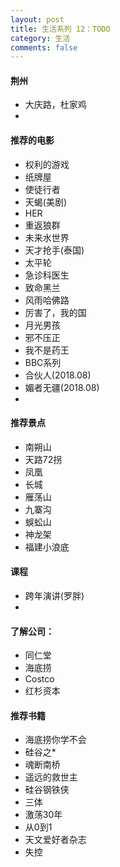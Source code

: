 ```yaml
---
layout: post
title: 生活系列 12：TODO
category: 生活
comments: false
---
```

 
#### 荆州

* 大庆路，杜家鸡
* 
  
#### 推荐的电影

* 权利的游戏
* 纸牌屋
* 使徒行者
* 天蝎(美剧)
* HER
* 重返狼群
* 未来水世界
* 天才抢手(泰国)
* 太平轮
* 急诊科医生
* 致命黑兰
* 风雨哈佛路
* 厉害了，我的国
* 月光男孩
* 邪不压正
* 我不是药王
* BBC系列
* 合伙人(2018.08)
* 媚者无疆(2018.08)
* 
 


#### 推荐景点
* 南朔山
* 天路72拐
* 凤凰
* 长城
* 雁荡山
* 九寨沟
* 蜈蚣山
* 神龙架
* 福建小浪底

#### 课程
* 跨年演讲(罗胖)
* 


#### 了解公司：
* 同仁堂
* 海底捞
* Costco
* 红杉资本

#### 推荐书籍
* 海底捞你学不会
* 硅谷之*
* 魂断南桥
* 遥远的救世主
* 硅谷钢铁侠
* 三体
* 激荡30年
* 从0到1
* 天文爱好者杂志
* 失控

